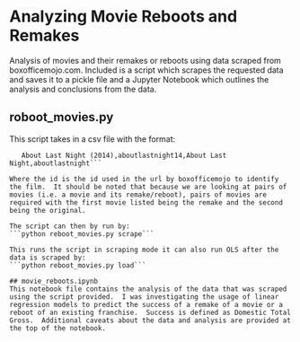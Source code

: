 # Analyzing Movie Reboots and Remakes
Analysis of movies and their remakes or reboots using data scraped from boxofficemojo.com.  Included is a script which scrapes the requested data and saves it to a pickle file and a Jupyter Notebook which outlines the analysis and conclusions from the data.

## roboot_movies.py
This script takes in a csv file with the format:

```Remake,id_remake,Original,id_original
   About Last Night (2014),aboutlastnight14,About Last Night,aboutlastnight```

Where the id is the id used in the url by boxofficemojo to identify the film.  It should be noted that because we are looking at pairs of movies (i.e. a movie and its remake/reboot), pairs of movies are required with the first movie listed being the remake and the second being the original.

The script can then by run by:
```python reboot_movies.py scrape```

This runs the script in scraping mode it can also run OLS after the data is scraped by:
```python reboot_movies.py load```

## movie_reboots.ipynb
This notebook file contains the analysis of the data that was scraped using the script provided.  I was investigating the usage of linear regression models to predict the success of a remake of a movie or a reboot of an existing franchise.  Success is defined as Domestic Total Gross.  Additional caveats about the data and analysis are provided at the top of the notebook.
